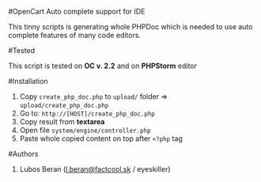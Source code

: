#OpenCart Auto complete support for IDE

This tinny scripts is generating whole PHPDoc which is needed to use auto complete features of many code editors.

#Tested

This script is tested on __OC v. 2.2__ and on __PHPStorm__ editor

#Installation

1. Copy `create_php_doc.php` to `upload/` folder => `upload/create_php_doc.php`
2. Go to: `http://[HOST]/create_php_doc.php`
3. Copy result from __textarea__
4. Open file `system/engine/controller.php`
5. Paste whole copied content on top after `<?php` tag

#Authors
1. Lubos Beran (l.beran@factcool.sk / eyeskiller)
